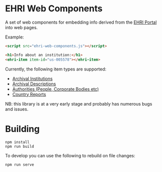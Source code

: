 # EHRI Web Components

A set of web components for embedding info derived from the [EHRI Portal](https://portal.ehri-project.eu/) into web
pages.

Example:

```html
<script src="ehri-web-components.js"></script>

<h1>Info about an institution:</h1>
<ehri-item item-id="us-005578"></ehri-item>
```

Currently, the following item types are supported:

* [Archival Institutions](https://portal.ehri-project.eu/institutions)
* [Archival Descriptions](https://portal.ehri-project.eu/units)
* [Authorities (People, Corporate Bodies etc)](https://portal.ehri-project.eu/sets)
* [Country Reports](https://portal.ehri-project.eu/countries)

NB: this library is at a very early stage and probably has numerous bugs and issues.

Building
========

```shell
npm install
npm run build
```

To develop you can use the following to rebuild on file changes:

```shell
npm run serve
```

